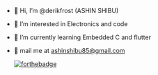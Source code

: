 - 👋 Hi, I’m @derikfrost (ASHIN SHIBU) 
- 👀 I’m interested in Electronics and code
- 🌱 I’m currently learning Embedded C and flutter
- :e-mail: mail me at ashinshibu85@gmail.com


     [![forthebadge](https://forthebadge.com/images/badges/powered-by-electricity.svg)](https://forthebadge.com)

<!---
derikfrost/derikfrost is a ✨ special ✨ repository because its `README.md` (this file) appears on your GitHub profile.
You can click the Preview link to take a look at your changes.
--->
